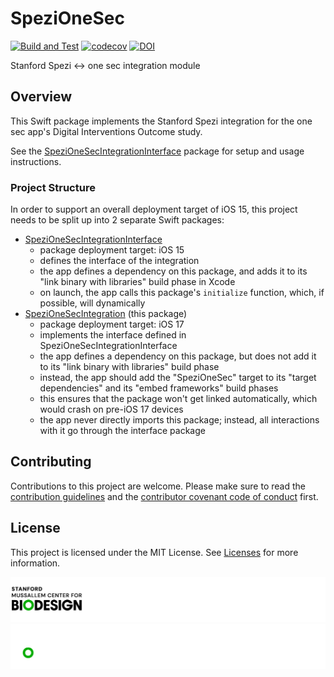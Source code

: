 <!--
                  
This source file is part of the SpeziOneSec open source project

SPDX-FileCopyrightText: 2025 Stanford University and the project authors (see CONTRIBUTORS.md)

SPDX-License-Identifier: MIT
             
-->

# SpeziOneSec

[![Build and Test](https://github.com/StanfordBDHG/OneSecStudySpeziIntegration/actions/workflows/build-and-test.yml/badge.svg)](https://github.com/StanfordBDHG/OneSecStudySpeziIntegration/actions/workflows/build-and-test.yml)
[![codecov](https://codecov.io/gh/StanfordBDHG/OneSecStudySpeziIntegration/branch/main/graph/badge.svg?token=X7BQYSUKOH)](https://codecov.io/gh/StanfordBDHG/OneSecStudySpeziIntegration)
[![DOI](https://zenodo.org/badge/573230182.svg)](https://zenodo.org/badge/latestdoi/573230182)
<!-- [![](https://img.shields.io/endpoint?url=https%3A%2F%2Fswiftpackageindex.com%2Fapi%2Fpackages%2FStanfordBDHG%2FOneSecStudySpeziIntegration%2Fbadge%3Ftype%3Dswift-versions)](https://swiftpackageindex.com/StanfordBDHG/OneSecStudySpeziIntegration)
[![](https://img.shields.io/endpoint?url=https%3A%2F%2Fswiftpackageindex.com%2Fapi%2Fpackages%2FStanfordBDHG%2FOneSecStudySpeziIntegration%2Fbadge%3Ftype%3Dplatforms)](https://swiftpackageindex.com/StanfordBDHG/OneSecStudySpeziIntegration) -->

Stanford Spezi ↔ one sec integration module


## Overview

This Swift package implements the Stanford Spezi integration for the one sec app's Digital Interventions Outcome study.

See the [SpeziOneSecIntegrationInterface](https://github.com/StanfordBDHG/SpeziOneSecIntegrationInterface) package for setup and usage instructions.


### Project Structure

In order to support an overall deployment target of iOS 15, this project needs to be split up into 2 separate Swift packages:
- [SpeziOneSecIntegrationInterface](https://github.com/StanfordBDHG/SpeziOneSecIntegrationInterface)
    - package deployment target: iOS 15
    - defines the interface of the integration
    - the app defines a dependency on this package, and adds it to its "link binary with libraries" build phase in Xcode
    - on launch, the app calls this package's `initialize` function, which, if possible, will dynamically
- [SpeziOneSecIntegration](https://github.com/StanfordBDHG/SpeziOneSecIntegration) (this package)
    - package deployment target: iOS 17
    - implements the interface defined in SpeziOneSecIntegrationInterface
    - the app defines a dependency on this package, but does not add it to its "link binary with libraries" build phase
    - instead, the app should add the "SpeziOneSec" target to its "target dependencies" and its "embed frameworks" build phases
    - this ensures that the package won't get linked automatically, which would crash on pre-iOS 17 devices
    - the app never directly imports this package; instead, all interactions with it go through the interface package


## Contributing

Contributions to this project are welcome. Please make sure to read the [contribution guidelines](https://github.com/StanfordBDHG/.github/blob/main/CONTRIBUTING.md) and the [contributor covenant code of conduct](https://github.com/StanfordBDHG/.github/blob/main/CODE_OF_CONDUCT.md) first.


## License

This project is licensed under the MIT License. See [Licenses](https://github.com/StanfordSpezi/SpeziSensorKit/tree/main/LICENSES) for more information.

![Spezi Footer](https://raw.githubusercontent.com/StanfordSpezi/.github/main/assets/FooterLight.png#gh-light-mode-only)
![Spezi Footer](https://raw.githubusercontent.com/StanfordSpezi/.github/main/assets/FooterDark.png#gh-dark-mode-only)
